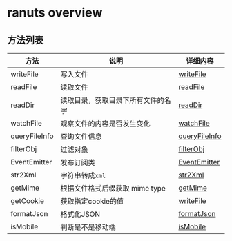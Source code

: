 # ranuts overview

## 方法列表

| 方法          | 说明                               | 详细内容  |
| ------------- | ---------------------------------- | --------- |
| writeFile     | 写入文件                           | [writeFile](./file//writeFile.md) |
| readFile      | 读取文件                           | [readFile](./file//readFile.md)     |
| readDir       | 读取目录，获取目录下所有文件的名字 | [readDir](./file//readDir.md)     |
| watchFile     | 观察文件的内容是否发生变化         | [watchFile](./file//watchFile.md)     |
| queryFileInfo | 查询文件信息                       | [queryFileInfo](./file//fileInfo.md)     |
| filterObj     | 过滤对象                           | [filterObj](./utils//filterObj.md)     |
| EventEmitter  | 发布订阅类                         | [EventEmitter](./mode//subscribe.md)     |
| str2Xml       | 字符串转成`xml`                    | [str2Xml](./utils//str2xml.md)     |
| getMime       | 根据文件格式后缀获取 mime type     | [getMime](./mimeType/mimeType.md)     |
| getCookie     | 获取指定cookie的值     | [writeFile](./utils/getCookie.md)     |
| formatJson     | 格式化JSON     | [formatJson](./utils/formatJson.md)     |
| isMobile     | 判断是不是移动端     | [isMobile](./utils/isMobile.md)     |

